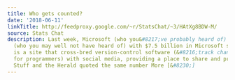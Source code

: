 ```yaml
---
title: Who gets counted?
date: '2018-06-11'
linkTitle: http://feedproxy.google.com/~r/StatsChat/~3/HAtXg8BDW-M/
source: Stats Chat
description: Last week, Microsoft (who you&#8217;ve probably heard of) bought GitHub
  (who you may well not have heard of) with $7.5 billion in Microsoft stock.  Github
  is a site that cross-bred version-control software (&#8216;track changes&#8217;
  for programmers) with social media, providing a place to share and promote code.
  Stuff and the Herald quoted the same number More [&#8230;]
---
```


